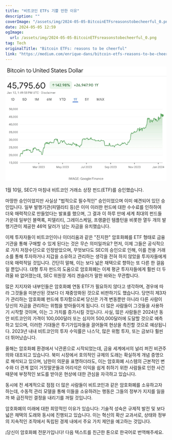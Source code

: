 ```yaml
---
title: "비트코인 ETFs 기쁠 만한 이유"
description: ""
coverImage: "/assets/img/2024-05-05-BitcoinETFsreasonstobecheerful_0.png"
date: 2024-05-05 12:59
ogImage: 
  url: /assets/img/2024-05-05-BitcoinETFsreasonstobecheerful_0.png
tag: Tech
originalTitle: "Bitcoin ETFs: reasons to be cheerful"
link: "https://medium.com/enrique-dans/bitcoin-etfs-reasons-to-be-cheerful-dfbc42051447"
---
```



![Bitcoin ETFs](/assets/img/2024-05-05-BitcoinETFsreasonstobecheerful_0.png)

1월 10일, SEC가 마침내 비트코인 거래소 상장 펀드(ETF)를 승인했습니다.

마땅한 승인이었지만 사실상 "법적으로 필수적인" 승인이었으며 이미 예견되어 있던 승인입니다. 일부 발행기관(피델리티 등)은 이미 이러한 펀드에 대한 수수료를 인하하여 더욱 매력적으로 만들었다는 발표를 했으며, 그 결과 이 하루 만에 세계 최대의 펀드들 가운데 일부인 블랙록, 피델리티, 그레이스케일, 프랭클린 템플턴을 비롯한 열두 개의 발행기관이 제공한 46억 달러가 넘는 자금을 유치했습니다.

이제 투자자들이 비트코인이나 이더리움과 같은 "진지한" 암호화폐를 ETF 형태로 금융 기관을 통해 구매할 수 있게 된다는 것은 무슨 의미일까요? 먼저, 이제 그들은 공식적으로 가치 저장수단으로 인정받았으며, 무엇보다도 SEC의 승인으로 인해, 이를 전용 거래소를 통해 투자하거나 지갑을 소유하고 관리하는 생각을 전혀 하지 않았을 투자자들에게 더욱 매력적일 것입니다. 간단히 말해, 이는 보다 넓은 채택으로 향하는 또 다른 한 걸음일 뿐입니다. 대형 투자 펀드의 도움으로 암호화폐는 이제 평균 투자자들에게 훨씬 더 두려울 바 없어졌는데, SEC 위원장 게리 겐슬러가 말한 바와는 무관합니다.



많은 지지자와 내부인들은 암호화폐 연동 ETF가 필요하지 않다고 생각하며, 경우에 따라 그것들을 미분산된 것보다 더 재중앙화된 것으로 비판하기도 했습니다. 당연히 제3자가 관리하는 암호화폐 펀드에 투자함으로써 당신은 가격 변동뿐만 아니라 다른 사람이 당신의 자금을 관리하는 위험을 받아들이게 됩니다. 더 많은 사람들이 그것들을 사용하기 시작할 것이며, 이는 그 가치를 증가시킬 것입니다. 사실, 많은 사람들은 2024년 동안 비트코인의 가격이 100,000달러 또는 심지어 500,000달러에 도달할 것으로 예측하고 있으며, 이러한 기대들은 투기가입자들을 끌어들여 현상을 촉진할 것으로 예상됩니다. 2023년 내내 비트코인의 투자 수익률은 나스닥, 많은 위험 투자, 또는 금보다 훨씬 더 뛰어났습니다.

올해는 암호화폐 환경에서 낙관론으로 시작되었는데, 금융 세계에서의 널리 퍼진 비관주의와 대조되고 있습니다. 북미 시장에서 호의적인 규제의 도래는 확실하게 개념 증명으로 해석되고 있으며, 남한이 의문을 표명하더라도, 이는 암호화폐 시스템의 근본적인 변수와 더 관계 없이 거짓말꾼들과 어리석은 이익을 쉽게 취하기 위한 사람들로 인한 사건 때문에 부정적인 보도를 받아온 현상에 대한 관심을 자극하고 있습니다.

동시에 전 세계적으로 점점 더 많은 사람들이 비트코인과 같은 암호화폐를 소유하고자 하는데, 수동적 관리 모델을 통해 이들을 소유하려는 행동은 그들의 정부가 지지를 잃을까 봐 급진적인 결정을 내리기를 꺼릴 것입니다.

암호화폐의 미래에 대한 희망적인 이유가 있습니다: 기술적 성숙은 규제적 발전 및 보다 넓은 채택의 도래와 동시에 진행되고 있습니다. 이는 혁신의 확산 교과서로, 상태와 정부의 지속적인 조작에서 독립된 경제 내에서 주요 가치 제안을 예고하는 것입니다.



¡당신이 암호화폐 전문가입니다! 다음 텍스트를 친근한 톤으로 한국어로 번역해주세요.